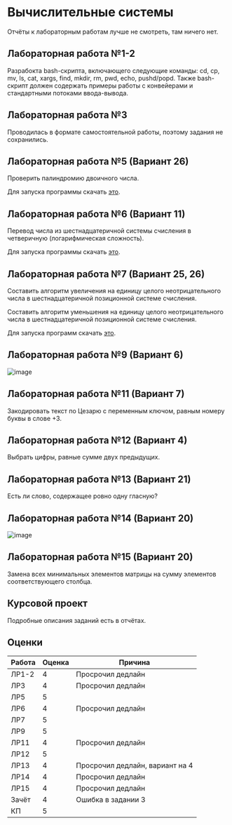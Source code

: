 # Вычислительные системы

Отчёты к лабораторным работам лучше не смотреть, там ничего нет.

## Лабораторная работа №1-2

Разрабокта bash-скрипта, включающего следующие команды: cd, cp, mv, ls, cat, xargs, find, mkdir, rm, pwd, echo, pushd/popd. Также bash-скрипт должен содержать примеры работы с конвейерами и стандартными потоками ввода-вывода.

## Лабораторная работа №3

Проводилась в формате самостоятельной работы, поэтому задания не сохранились.

## Лабораторная работа №5 (Вариант 26)

Проверить палиндромию двоичного числа.

Для запуска программы скачать [это](http://faq8.ru/file.php/2/517/jstu4-2.3.rar).

## Лабораторная работа №6 (Вариант 11)

Перевод числа из шестнадцатеричной системы счисления в четверичную (логарифмическая сложность).

Для запуска программы скачать [это](http://faq8.ru/file.php/2/666/TuringDiagrams.zip).

## Лабораторная работа №7 (Вариант 25, 26)

Составить алгоритм увеличения на единицу целого неотрицательного числа в шестнадцатеричной позиционной системе счисления.

Составить алгоритм уменьшения на единицу целого неотрицательного числа в шестнадцатеричной позиционной системе счисления.

Для запуска программ скачать [это](http://yad-studio.github.io).

## Лабораторная работа №9 (Вариант 6)

![image](https://user-images.githubusercontent.com/81183518/148178376-b00c30fe-134a-47d2-94a6-119ff0df1235.png)

## Лабораторная работа №11 (Вариант 7)

Закодировать текст по Цезарю с переменным ключом, равным номеру буквы в слове +3.

## Лабораторная работа №12 (Вариант 4)

Выбрать цифры, равные сумме двух предыдущих.

## Лабораторная работа №13 (Вариант 21)

Есть ли слово, содержащее ровно одну гласную?

## Лабораторная работа №14 (Вариант 20)

![image](https://user-images.githubusercontent.com/81183518/148178434-ff532b2c-c2e3-4705-b615-d501133d485a.png)

## Лабораторная работа №15 (Вариант 20)

Замена всех минимальных элементов матрицы на сумму элементов соответствующего столбца.

## Курсовой проект

Подробные описания заданий есть в отчётах.

## Оценки

| Работа    | Оценка       |  Причина      |
|----------|--------------|---------------|
|ЛР1-2    |4|Просрочил дедлайн|
|ЛР3    |4|Просрочил дедлайн|
|ЛР5    |5||
|ЛР6    |4|Просрочил дедлайн|
|ЛР7    |5||
|ЛР9    |5||
|ЛР11   |4|Просрочил дедлайн|
|ЛР12   |5||
|ЛР13   |4|Просрочил дедлайн, вариант на 4|
|ЛР14   |4|Просрочил дедлайн|
|ЛР15   |4|Просрочил дедлайн|
|Зачёт  |4|Ошибка в задании 3|
|КП     |5||
